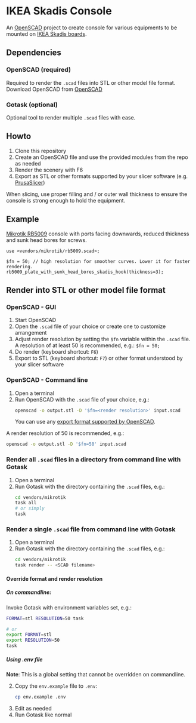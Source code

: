 # IKEA Skadis Console
An [OpenSCAD](https://openscad.org/) project to create console for various equipments
to be mounted on [IKEA Skadis boards](https://www.ikea.com/us/en/cat/skadis-series-37813).

## Dependencies
### OpenSCAD (required)
Required to render the `.scad` files into STL or other model file format.
Download OpenSCAD from [OpenSCAD](https://www.openscad.org/downloads.html)

### Gotask (optional)
Optional tool to render multiple `.scad` files with ease.

## Howto
1. Clone this repository
2. Create an OpenSCAD file and use the provided modules from the repo as needed
3. Render the scenery with F6
4. Export as STL or other formats supported by your slicer software 
   (e.g. [PrusaSlicer](https://www.prusa3d.com/prusaslicer/))

When slicing, use proper filling and / or outer wall thickness to
ensure the console is strong enough to hold the equipment.

## Example
[Mikrotik RB5009](https://mikrotik.com/product/rb5009ug_s_in) console with ports facing downwards, reduced thickness and sunk head bores for screws.
```
use <vendors/mikrotik/rb5009.scad>;

$fn = 50; // high resolution for smoother curves. Lower it for faster rendering.
rb5009_plate_with_sunk_head_bores_skadis_hook(thickness=3);
```

## Render into STL or other model file format

### OpenSCAD - GUI
1. Start OpenSCAD
2. Open the `.scad` file of your choice or create one to customize arrangement
3. Adjust render resolution by setting the `$fn` variable within the `.scad` file.
   A resolution of at least 50 is recommended, e.g.: `$fn = 50;`
4. Do render (keyboard shortcut: `F6`)
5. Export to STL (keyboard shortcut: `F7`) or other format understood by your slicer software

### OpenSCAD - Command line
1. Open a terminal
2. Run OpenSCAD with the `.scad` file of your choice, e.g.:
   ```bash
   openscad -o output.stl -D '$fn=<render resolution>' input.scad
   ```
   You can use any [export format supported by OpenSCAD](https://en.wikibooks.org/wiki/OpenSCAD_User_Manual/Export).
   
A render resolution of 50 is recommended, e.g.:
```bash
openscad -o output.stl -D '$fn=50' input.scad
```

### Render all `.scad` files in a directory from command line with Gotask
1. Open a terminal
2. Run Gotask with the directory containing the `.scad` files, e.g.:
   ```bash
   cd vendors/mikrotik
   task all
   # or simply
   task
   ```
    
### Render a single `.scad` file from command line with Gotask
1. Open a terminal
2. Run Gotask with the directory containing the `.scad` files, e.g.:
   ```bash
   cd vendors/mikrotik
   task render -- <SCAD filename>
   ```
   
#### Override format and render resolution
##### On commandline:
Invoke Gotask with environment variables set, e.g.:
```bash
FORMAT=stl RESOLUTION=50 task

# or
export FORMAT=stl
export RESOLUTION=50
task
```

##### Using .env file
**Note**: This is a global setting that cannot be overridden on commandline.

2. Copy the `env.example` file to `.env`:
   ```bash
   cp env.example .env
   ```
2. Edit as needed
3. Run Gotask like normal
